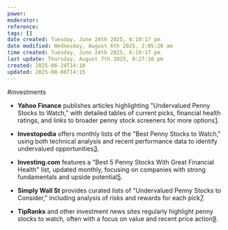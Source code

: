 ```yaml
---
power: 
moderator: 
reference: 
tags: []
date created: Tuesday, June 24th 2025, 6:10:17 pm
date modified: Wednesday, August 6th 2025, 2:05:20 am
time created: Tuesday, June 24th 2025, 6:10:17 pm
last update: Thursday, August 7th 2025, 9:27:10 pm
created: 2025-06-24T14:10
updated: 2025-08-06T14:15
---
```

#investments 
- **Yahoo Finance** publishes articles highlighting "Undervalued Penny Stocks to Watch," with detailed tables of current picks, financial health ratings, and links to broader penny stock screeners for more options[1](https://finance.yahoo.com/news/undervalued-penny-stocks-watch-june-180510903.html).
    
- **Investopedia** offers monthly lists of the "Best Penny Stocks to Watch," using both technical analysis and recent performance data to identify undervalued opportunities[3](https://www.investopedia.com/the-best-penny-stocks-8778161).
    
- **Investing.com** features a "Best 5 Penny Stocks With Great Financial Health" list, updated monthly, focusing on companies with strong fundamentals and upside potential[5](https://www.investing.com/academy/stock-picks/best-penny-stocks/).
    
- **Simply Wall St** provides curated lists of "Undervalued Penny Stocks to Consider," including analysis of risks and rewards for each pick[7](https://simplywall.st/stocks/us/energy/nyse-ois/oil-states-international/news/undervalued-penny-stocks-to-consider-in-may-2025).
    
- **TipRanks** and other investment news sites regularly highlight penny stocks to watch, often with a focus on value and recent price action[9](https://www.tipranks.com/news/3-penny-stocks-to-watch-now-6-24-25).
